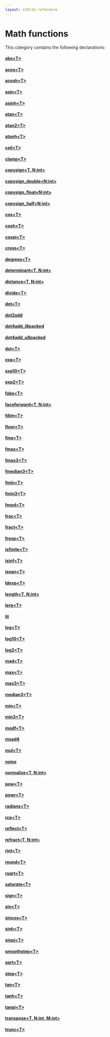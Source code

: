 ```yaml
---
layout: stdlib-reference
---
```

# Math functions

This category contains the following declarations:

#### [abs\<T\>](global-decls/abs.md)

#### [acos\<T\>](global-decls/acos.md)

#### [acosh\<T\>](global-decls/acosh.md)

#### [asin\<T\>](global-decls/asin.md)

#### [asinh\<T\>](global-decls/asinh.md)

#### [atan\<T\>](global-decls/atan.md)

#### [atan2\<T\>](global-decls/atan2.md)

#### [atanh\<T\>](global-decls/atanh.md)

#### [ceil\<T\>](global-decls/ceil.md)

#### [clamp\<T\>](global-decls/clamp.md)

#### [copysign\<T, N:int\>](global-decls/copysign.md)

#### [copysign\_double\<N:int\>](global-decls/copysign_double.md)

#### [copysign\_float\<N:int\>](global-decls/copysign_float.md)

#### [copysign\_half\<N:int\>](global-decls/copysign_half.md)

#### [cos\<T\>](global-decls/cos.md)

#### [cosh\<T\>](global-decls/cosh.md)

#### [cospi\<T\>](global-decls/cospi.md)

#### [cross\<T\>](global-decls/cross.md)

#### [degrees\<T\>](global-decls/degrees.md)

#### [determinant\<T, N:int\>](global-decls/determinant.md)

#### [distance\<T, N:int\>](global-decls/distance.md)

#### [divide\<T\>](global-decls/divide.md)

#### [dot\<T\>](global-decls/dot.md)

#### [dot2add](global-decls/dot2add.md)

#### [dot4add\_i8packed](global-decls/dot4add_i8packed.md)

#### [dot4add\_u8packed](global-decls/dot4add_u8packed.md)

#### [dst\<T\>](global-decls/dst.md)

#### [exp\<T\>](global-decls/exp.md)

#### [exp10\<T\>](global-decls/exp10.md)

#### [exp2\<T\>](global-decls/exp2.md)

#### [fabs\<T\>](global-decls/fabs.md)

#### [faceforward\<T, N:int\>](global-decls/faceforward.md)

#### [fdim\<T\>](global-decls/fdim.md)

#### [floor\<T\>](global-decls/floor.md)

#### [fma\<T\>](global-decls/fma.md)

#### [fmax\<T\>](global-decls/fmax.md)

#### [fmax3\<T\>](global-decls/fmax3.md)

#### [fmedian3\<T\>](global-decls/fmedian3.md)

#### [fmin\<T\>](global-decls/fmin.md)

#### [fmin3\<T\>](global-decls/fmin3.md)

#### [fmod\<T\>](global-decls/fmod.md)

#### [frac\<T\>](global-decls/frac.md)

#### [fract\<T\>](global-decls/fract.md)

#### [frexp\<T\>](global-decls/frexp.md)

#### [isfinite\<T\>](global-decls/isfinite.md)

#### [isinf\<T\>](global-decls/isinf.md)

#### [isnan\<T\>](global-decls/isnan.md)

#### [ldexp\<T\>](global-decls/ldexp.md)

#### [length\<T, N:int\>](global-decls/length.md)

#### [lerp\<T\>](global-decls/lerp.md)

#### [lit](global-decls/lit.md)

#### [log\<T\>](global-decls/log.md)

#### [log10\<T\>](global-decls/log10.md)

#### [log2\<T\>](global-decls/log2.md)

#### [mad\<T\>](global-decls/mad.md)

#### [max\<T\>](global-decls/max.md)

#### [max3\<T\>](global-decls/max3.md)

#### [median3\<T\>](global-decls/median3.md)

#### [min\<T\>](global-decls/min.md)

#### [min3\<T\>](global-decls/min3.md)

#### [modf\<T\>](global-decls/modf.md)

#### [msad4](global-decls/msad4.md)

#### [mul\<T\>](global-decls/mul.md)

#### [noise](global-decls/noise.md)

#### [normalize\<T, N:int\>](global-decls/normalize.md)

#### [pow\<T\>](global-decls/pow.md)

#### [powr\<T\>](global-decls/powr.md)

#### [radians\<T\>](global-decls/radians.md)

#### [rcp\<T\>](global-decls/rcp.md)

#### [reflect\<T\>](global-decls/reflect.md)

#### [refract\<T, N:int\>](global-decls/refract.md)

#### [rint\<T\>](global-decls/rint.md)

#### [round\<T\>](global-decls/round.md)

#### [rsqrt\<T\>](global-decls/rsqrt.md)

#### [saturate\<T\>](global-decls/saturate.md)

#### [sign\<T\>](global-decls/sign.md)

#### [sin\<T\>](global-decls/sin.md)

#### [sincos\<T\>](global-decls/sincos.md)

#### [sinh\<T\>](global-decls/sinh.md)

#### [sinpi\<T\>](global-decls/sinpi.md)

#### [smoothstep\<T\>](global-decls/smoothstep.md)

#### [sqrt\<T\>](global-decls/sqrt.md)

#### [step\<T\>](global-decls/step.md)

#### [tan\<T\>](global-decls/tan.md)

#### [tanh\<T\>](global-decls/tanh.md)

#### [tanpi\<T\>](global-decls/tanpi.md)

#### [transpose\<T, N:int, M:int\>](global-decls/transpose.md)

#### [trunc\<T\>](global-decls/trunc.md)

